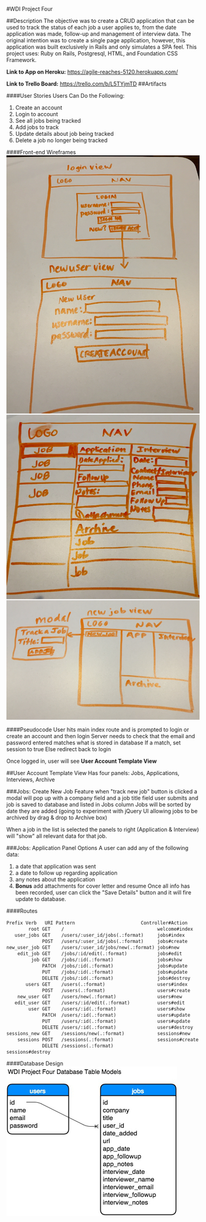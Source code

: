 #WDI Project Four

##Description
  The objective was to create a CRUD application that can be used to track the status of each job a user applies to, from the date application was made, follow-up and management of interview data.  The original intention was to create a single page application, however, this application was built exclusively in Rails and only simulates a SPA feel.  This project uses:  Ruby on Rails, Postgresql, HTML, and Foundation CSS Framework.

  **Link to App on Heroku:**  https://agile-reaches-5120.herokuapp.com/

  **Link to Trello Board:** https://trello.com/b/L5TYjmTD
##Artifacts

####User Stories
Users Can Do the Following:<br>
1. Create an account
2. Login to account
3. See all jobs being tracked
4. Add jobs to track
5. Update details about job being tracked
6. Delete a job no longer being tracked


####Front-end Wireframes
![alt text](./login_newUser_wireframe.jpg "Wireframe Login Design for Project Four")
![alt text](./userAccount_wireframe2.jpg "Wireframe Account View Design for Project Four")
![alt text](./newJob_wireframe.jpg "Wireframe New Job Design for Project Four")

####Pseudocode
User hits main index route and is prompted to login or create an account and then login
Server needs to check that the email and password entered matches what is stored in database
If a match, set session to true
Else redirect back to login

Once logged in, user will see **User Account Template View**

##User Account Template View
Has four panels: Jobs, Applications, Interviews, Archive

###Jobs: Create New Job Feature
when "track new job" button is clicked
a modal will pop up with a company field and a job title field
user submits and job is saved to database and listed in Jobs column
Jobs will be sorted by date they are added
(going to experiment with jQuery UI allowing jobs to be archived by drag & drop to Archive box)

When a job in the list is selected the panels to right (Application & Interview)
will "show" all relevant data for that job.

###Jobs: Application Panel Options
A user can add any of the following data: <br />
1. a date that application was sent
2. a date to follow up regarding application
3. any notes about the application
4. **Bonus** add attachments for cover letter and resume
Once all info has been recorded, user can click the "Save Details" button
and it will fire update to database.

####Routes
```
Prefix Verb   URI Pattern                        Controller#Action
        root GET    /                                  welcome#index
   user_jobs GET    /users/:user_id/jobs(.:format)     jobs#index
             POST   /users/:user_id/jobs(.:format)     jobs#create
new_user_job GET    /users/:user_id/jobs/new(.:format) jobs#new
    edit_job GET    /jobs/:id/edit(.:format)           jobs#edit
         job GET    /jobs/:id(.:format)                jobs#show
             PATCH  /jobs/:id(.:format)                jobs#update
             PUT    /jobs/:id(.:format)                jobs#update
             DELETE /jobs/:id(.:format)                jobs#destroy
       users GET    /users(.:format)                   users#index
             POST   /users(.:format)                   users#create
    new_user GET    /users/new(.:format)               users#new
   edit_user GET    /users/:id/edit(.:format)          users#edit
        user GET    /users/:id(.:format)               users#show
             PATCH  /users/:id(.:format)               users#update
             PUT    /users/:id(.:format)               users#update
             DELETE /users/:id(.:format)               users#destroy
sessions_new GET    /sessions/new(.:format)            sessions#new
    sessions POST   /sessions(.:format)                sessions#create
             DELETE /sessions(.:format)                sessions#destroy
```
####Database Design
![alt text](./Data_Models.jpg "Database Design for Project Four")
